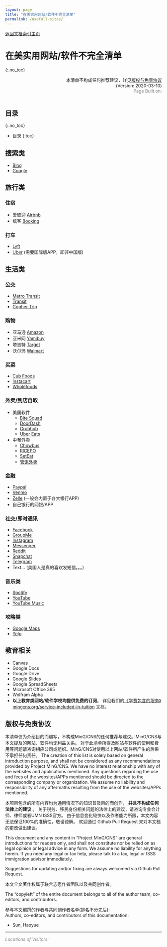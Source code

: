 ```yaml
---
layout: page
title: "在美实用网站/软件不完全清单"
permalink: /usefull-sites/
---
```


<div>
<a href="http://www.mingcns.org">返回文档索引主页</a>
</div>

# 在美实用网站/软件不完全清单
{:.no_toc}

<div align="right">
本清单不构成任何推荐建议，详见<a href="#版权与免责协议">版权与免责协议</a><br>
(Version: 2020-03-10)
<div style="color: grey">
Page Built on:
<i><script type="text/javascript"> document.write(document.lastModified); </script></i>
</div>
</div><br>

## 目录
{:.no_toc}

* 目录
{:toc}


## 搜索类
  * [Bing](https://www.bing.com/)
  * [Google](https://www.google.com/)

## 旅行类

### 住宿
  * 爱彼迎 [Airbnb](https://www.airbnb.com/)
  * 缤客 [Booking](https://www.booking.com/)

### 打车
  * [Lyft](https://www.lyft.com/)
  * [Uber](https://www.uber.com/) (需要国际版APP，即非中国版)

## 生活类

### 公交
  * [Metro Transit](https://www.uber.com/)
  * [Transit](https://transitapp.com/)
  * [Gopher Trip](https://www.pts.umn.edu/bus/gophertrip)

### 购物

  * 亚马逊 [Amazon](https://www.amazon.com/)
  * 亚米网 [Yamibuy](https://www.yamibuy.com/zh)
  * 塔吉特 [Target](https://www.target.com/)
  * 沃尔玛 [Walmart](https://www.walmart.com/)

### 买菜

  * [Cub Foods](https://www.cub.com/)
  * [Instacart](https://www.instacart.com/)
  * [Wholefoods](https://www.wholefoodsmarket.com/)

### 外卖/到店自取

  * 美国软件
    * [Bite Squad](https://www.bitesquad.com/)
    * [DoorDash](https://www.doordash.com/)
    * [Grubhub](https://www.grubhub.com/)
    * [Uber Eats](https://www.ubereats.com/en-US/)
  * 中餐外卖
    * [Chowbus](https://www.chowbus.com/)
    * [RICEPO](https://www.ricepo.com/)
    * [SetEat](https://www.linkedin.com/company/seteat)
    * [管饱外卖](http://www.guanbaousa.com/)

### 金融

  * [Paypal](https://www.paypal.com/us/home)
  * [Venmo](https://venmo.com/)
  * [Zelle](https://www.zellepay.com/) (一般会内置于各大银行APP)
  * 自己银行的网银/APP

### 社交/即时通讯

  * [Facebook](https://www.facebook.com/)
  * [GroupMe](https://groupme.com/en-US/)
  * [Instagram](https://www.instagram.com/)
  * [Messenger](https://www.messenger.com/)
  * [Reddit](https://www.reddit.com/)
  * [Snapchat](https://www.snapchat.com/)
  * [Telegram](https://telegram.org/)
  * Text... (美国人是真的喜欢发短信。。。)

### 音乐类

  * [Spotify](https://www.spotify.com/us/)
  * [YouTube](https://www.youtube.com/)
  * [YouTube Music](https://music.youtube.com/)

### 攻略类

  * [Google Maps](https://www.google.com/maps/)
  * [Yelp](https://www.yelp.com/)

## 教育相关

  * Canvas
  * Google Docs
  * Google Drive
  * Google Slides
  * Google SpreadSheets
  * Microsoft Office 365
  * Wolfram Alpha
  * **以上教育类网站/软件学校均提供免费的订阅**。 详见我们的[《学费包含的服务》mingcns.org/service-included-in-tuition](https://www.mingcns.org/service-included-in-tuition/) 文档。


## 版权与免责协议
本清单仅为介绍目的而编写，不构成MinG/CNS的任何推荐与建议。MinG/CNS与本文提及的网站、软件均无利益关系。
对于此清单所提及网站与软件的使用和费用等问题请咨询相应公司或组织。MinG/CNS对使用以上网站/软件所产生的后果不承担任何责任。
The creation of this list is solely based on general introduction purpose,
and shall not be considered as any recommendations provided by Project MinG/CNS.
We have no interest relationship with any of the websites and applications mentioned.
Any questions regarding the use and fees of the websites/APPs mentioned should be directed to the corresponding company or organization.
We assume no liability and responsibility of any aftermaths resulting from the use of the websites/APPs mentioned.  

本项目包含的所有内容均为通用情况下的知识普及目的而创作， **并且不构成任何法律上的建议** 。
关于税务、移民身份相关问题的法律上的建议，请咨询专业会计师、律师或者UMN ISSS官方。
由于信息变化较快以及作者能力所限，本文内容无法保证100%的准确性，敬请谅解。
欢迎通过 Github Pull Request 来对本文档的更改做出建议。

This document and any content in “Project MinG/CNS” are general introductions for readers only,
and shall not constitute nor be relied on as legal opinion or legal advice in any form.
We assume no liability for anything herein.
If you need any legal or tax help, please talk to a tax, legal or ISSS immigration advisor immediately.

Suggestions for updating and/or fixing are always welcomed via Github Pull Request.

本文全文著作权属于联合志愿作者团队以及共同创作者。

The “copyleft” of the entire document belongs to all of the author team, co-editors, and contributors.  

参与本文编撰的作者与共同创作者名单(排名不分先后):  
Authors, co-editors, and contributors of this documentation:

* Sun, Haoyue

---
_<font color="grey">Locations of Visitors: </font>_
<div style="width: 50%; ">
<script type='text/javascript' id='clustrmaps' src='//cdn.clustrmaps.com/map_v2.js?cl=ffffff&w=a&t=tt&d=6dgA5xsRget7ciqINHnS-LTZ2Bt67OdMGfiecR3Qa-8&cmo=ff7a00&cmn=ff0000&ct=ffffff&co=2d78ad'></script>
</div>
